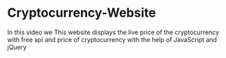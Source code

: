 # Cryptocurrency-Website
 In this video we This website displays the live price of the cryptocurrency with free api and price of cryptocurrency with the help of JavaScript and jQuery

